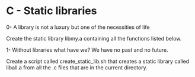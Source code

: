 # C - Static libraries

0- A library is not a luxury but one of the necessities of life

Create the static library libmy.a containing all the functions listed below.


1- Without libraries what have we? We have no past and no future.

Create a script called create_static_lib.sh that creates a static library called liball.a from all the .c files that are in the current directory.
